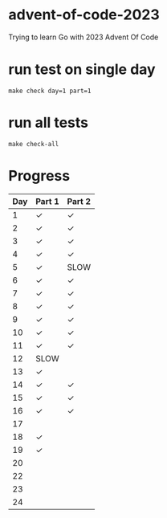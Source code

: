 # advent-of-code-2023

Trying to learn Go with 2023 Advent Of Code

# run test on single day

`make check day=1 part=1`

# run all tests

`make check-all`

# Progress

 Day | Part 1  | Part 2  
:----|:--------|:--------
 1   | &check; | &check; 
 2   | &check; | &check; 
 3   | &check; | &check; 
 4   | &check; | &check; 
 5   | &check; | SLOW    
 6   | &check; | &check; 
 7   | &check; | &check; 
 8   | &check; | &check; 
 9   | &check; | &check; 
 10  | &check; | &check; 
 11  | &check; | &check; 
 12  | SLOW    |
 13  | &check; |
 14  | &check; | &check; 
 15  | &check; | &check; 
 16  | &check; | &check; 
 17  |         |
 18  | &check; |
 19  | &check; |
 20  |         |
 22  |         |
 23  |         |
 24  |         |  


